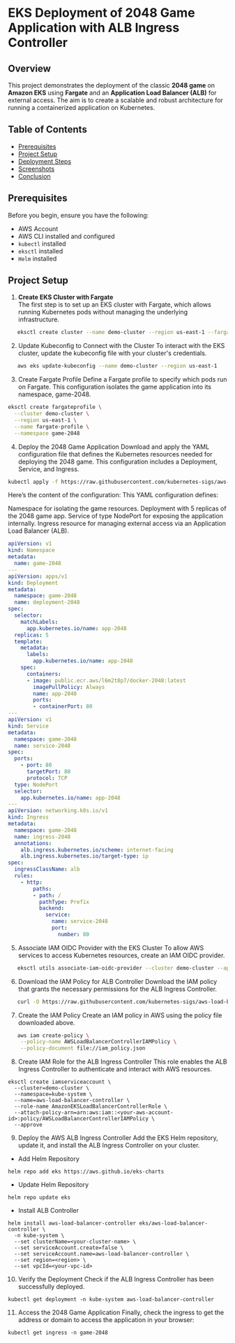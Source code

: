 # EKS Deployment of 2048 Game Application with ALB Ingress Controller

## Overview

This project demonstrates the deployment of the classic **2048 game** on **Amazon EKS** using **Fargate** and an **Application Load Balancer (ALB)** for external access. The aim is to create a scalable and robust architecture for running a containerized application on Kubernetes.

## Table of Contents
- [Prerequisites](#prerequisites)
- [Project Setup](#project-setup)
- [Deployment Steps](#deployment-steps)
- [Screenshots](#screenshots)
- [Conclusion](#conclusion)

## Prerequisites

Before you begin, ensure you have the following:
- AWS Account
- AWS CLI installed and configured
- `kubectl` installed
- `eksctl` installed
- `Helm` installed

## Project Setup

1. **Create EKS Cluster with Fargate**  
The first step is to set up an EKS cluster with Fargate, which allows running Kubernetes pods without managing the underlying infrastructure.
```bash
   eksctl create cluster --name demo-cluster --region us-east-1 --fargate
```
2. Update Kubeconfig to Connect with the Cluster
To interact with the EKS cluster, update the kubeconfig file with your cluster's credentials.

```bash
   aws eks update-kubeconfig --name demo-cluster --region us-east-1
```
3. Create Fargate Profile
Define a Fargate profile to specify which pods run on Fargate. This configuration isolates the game application into its namespace, game-2048.
```bash
eksctl create fargateprofile \
  --cluster demo-cluster \
  --region us-east-1 \
  --name fargate-profile \
  --namespace game-2048
```
4. Deploy the 2048 Game Application
Download and apply the YAML configuration file that defines the Kubernetes resources needed for deploying the 2048 game. This configuration includes a Deployment, Service, and Ingress.

```bash
kubectl apply -f https://raw.githubusercontent.com/kubernetes-sigs/aws-load-balancer-controller/v2.5.4/docs/examples/2048/2048_full.yaml
```
Here’s the content of the configuration:
This YAML configuration defines:

Namespace for isolating the game resources.
Deployment with 5 replicas of the 2048 game app.
Service of type NodePort for exposing the application internally.
Ingress resource for managing external access via an Application Load Balancer (ALB).
```yaml
apiVersion: v1
kind: Namespace
metadata:
  name: game-2048
---
apiVersion: apps/v1
kind: Deployment
metadata:
  namespace: game-2048
  name: deployment-2048
spec:
  selector:
    matchLabels:
      app.kubernetes.io/name: app-2048
  replicas: 5
  template:
    metadata:
      labels:
        app.kubernetes.io/name: app-2048
    spec:
      containers:
      - image: public.ecr.aws/l6m2t8p7/docker-2048:latest
        imagePullPolicy: Always
        name: app-2048
        ports:
        - containerPort: 80
---
apiVersion: v1
kind: Service
metadata:
  namespace: game-2048
  name: service-2048
spec:
  ports:
    - port: 80
      targetPort: 80
      protocol: TCP
  type: NodePort
  selector:
    app.kubernetes.io/name: app-2048
---
apiVersion: networking.k8s.io/v1
kind: Ingress
metadata:
  namespace: game-2048
  name: ingress-2048
  annotations:
    alb.ingress.kubernetes.io/scheme: internet-facing
    alb.ingress.kubernetes.io/target-type: ip
spec:
  ingressClassName: alb
  rules:
    - http:
        paths:
        - path: /
          pathType: Prefix
          backend:
            service:
              name: service-2048
              port:
                number: 80  
```
5. Associate IAM OIDC Provider with the EKS Cluster
To allow AWS services to access Kubernetes resources, create an IAM OIDC provider.

```bash
   eksctl utils associate-iam-oidc-provider --cluster demo-cluster --approve
```
6. Download the IAM Policy for ALB Controller
Download the IAM policy that grants the necessary permissions for the ALB Ingress Controller.

```bash
   curl -O https://raw.githubusercontent.com/kubernetes-sigs/aws-load-balancer-controller/v2.5.4/docs/install/iam_policy.json
```

7. Create the IAM Policy
Create an IAM policy in AWS using the policy file downloaded above.

```bash
   aws iam create-policy \
    --policy-name AWSLoadBalancerControllerIAMPolicy \
    --policy-document file://iam_policy.json
```
8. Create IAM Role for the ALB Ingress Controller
This role enables the ALB Ingress Controller to authenticate and interact with AWS resources.
```
eksctl create iamserviceaccount \
  --cluster=demo-cluster \
  --namespace=kube-system \
  --name=aws-load-balancer-controller \
  --role-name AmazonEKSLoadBalancerControllerRole \
  --attach-policy-arn=arn:aws:iam::<your-aws-account-id>:policy/AWSLoadBalancerControllerIAMPolicy \
  --approve
```
9. Deploy the AWS ALB Ingress Controller
Add the EKS Helm repository, update it, and install the ALB Ingress Controller on your cluster.
- Add Helm Repository

```
helm repo add eks https://aws.github.io/eks-charts
```
- Update Helm Repository
```
helm repo update eks
```
- Install ALB Controller
```
helm install aws-load-balancer-controller eks/aws-load-balancer-controller \            
  -n kube-system \
  --set clusterName=<your-cluster-name> \
  --set serviceAccount.create=false \
  --set serviceAccount.name=aws-load-balancer-controller \
  --set region=<region> \
  --set vpcId=<your-vpc-id>
```
10. Verify the Deployment
Check if the ALB Ingress Controller has been successfully deployed.
```
kubectl get deployment -n kube-system aws-load-balancer-controller
```
11. Access the 2048 Game Application
Finally, check the ingress to get the address or domain to access the application in your browser:
```
kubectl get ingress -n game-2048
```

